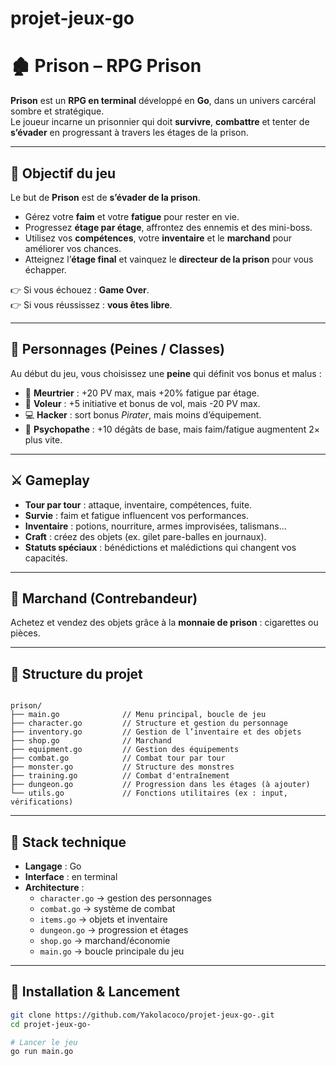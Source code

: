 # projet-jeux-go

# 🏚️ Prison – RPG Prison 

**Prison** est un **RPG en terminal** développé en **Go**, dans un univers carcéral sombre et stratégique.  
Le joueur incarne un prisonnier qui doit **survivre**, **combattre** et tenter de **s’évader** en progressant à travers les étages de la prison.  

---

## 🎯 Objectif du jeu  
Le but de **Prison** est de **s’évader de la prison**.  

- Gérez votre **faim** et votre **fatigue** pour rester en vie.  
- Progressez **étage par étage**, affrontez des ennemis et des mini-boss.  
- Utilisez vos **compétences**, votre **inventaire** et le **marchand** pour améliorer vos chances.  
- Atteignez l’**étage final** et vainquez le **directeur de la prison** pour vous échapper.  

👉 Si vous échouez : **Game Over**.  
👉 Si vous réussissez : **vous êtes libre**.  

---

## 🧍 Personnages (Peines / Classes)  
Au début du jeu, vous choisissez une **peine** qui définit vos bonus et malus :  

- 🔪 **Meurtrier** : +20 PV max, mais +20% fatigue par étage.  
- 🥷 **Voleur** : +5 initiative et bonus de vol, mais -20 PV max.  
- 💻 **Hacker** : sort bonus *Pirater*, mais moins d’équipement.   
- 👹 **Psychopathe** : +10 dégâts de base, mais faim/fatigue augmentent 2× plus vite.  

---

## ⚔️ Gameplay  
- **Tour par tour** : attaque, inventaire, compétences, fuite.  
- **Survie** : faim et fatigue influencent vos performances.  
- **Inventaire** : potions, nourriture, armes improvisées, talismans…  
- **Craft** : créez des objets (ex. gilet pare-balles en journaux).  
- **Statuts spéciaux** : bénédictions et malédictions qui changent vos capacités.  

---

## 🛒 Marchand (Contrebandeur)  
Achetez et vendez des objets grâce à la **monnaie de prison** : cigarettes ou pièces.  

---


## 📂 Structure du projet
```text

prison/
├── main.go              // Menu principal, boucle de jeu
├── character.go         // Structure et gestion du personnage
├── inventory.go         // Gestion de l’inventaire et des objets
├── shop.go              // Marchand
├── equipment.go         // Gestion des équipements
├── combat.go            // Combat tour par tour
├── monster.go           // Structure des monstres
├── training.go          // Combat d'entraînement
├── dungeon.go           // Progression dans les étages (à ajouter)
└── utils.go             // Fonctions utilitaires (ex : input, vérifications)
```
---

## 🔧 Stack technique  
- **Langage** : Go  
- **Interface** : en terminal  
- **Architecture** :  
  - `character.go` → gestion des personnages  
  - `combat.go` → système de combat  
  - `items.go` → objets et inventaire  
  - `dungeon.go` → progression et étages  
  - `shop.go` → marchand/économie  
  - `main.go` → boucle principale du jeu  

---

## 🚀 Installation & Lancement  
```bash
git clone https://github.com/Yakolacoco/projet-jeux-go-.git
cd projet-jeux-go-

# Lancer le jeu
go run main.go